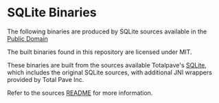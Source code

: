 
# SQLite Binaries

The following binaries are produced by SQLite sources available in the [Public Domain](https://www.sqlite.org/copyright.html)

The built binaries found in this repository are licensed under MIT.

These binaries are built from the sources available Totalpave's [SQLite](https://github.com/totalpaveinc/sqlite), which includes the original SQLite sources, with additional JNI wrappers provided by Total Pave Inc.

Refer to the sources [README](https://github.com/totalpaveinc/sqlite/blob/master/README.md) for more information.
